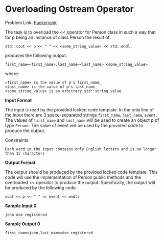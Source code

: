 # Overloading Ostream Operator
Problem Link: [hackerrank](https://www.hackerrank.com/challenges/overloading-ostream-operator/problem)

The task is to overload the << operator for Person class in such a way that for p being an instance of class Person the result of:
```
std::cout << p << " " << <some_string_value> << std::endl;
```

produces the following output:
```
first_name=<first_name>,last_name=<last_name> <some_string_value>
```

where:

    <first_name> is the value of p's first_name_
    <last_name> is the value of p's last_name_
    <some_string_value> is an arbitrary std::string value

**Input Format**

The input is read by the provided locked code template. In the only line of the input there are 3 space-separated strings `first_name`, `last_name`, `event`. The values of `first_name` and `last_name` will be used to create an object p of type `Person`. The value of event will be used by the provided code to produce the output.

Constraints

    Each word in the input contains only English letters and is no longer than 15 characters

**Output Format**

The output should be produced by the provided locked code template. This code will use the implementation of Person public methods and the overloaded << operator to produce the output. Specifically, the output wiil be produced by the following code:

```
cout << p << " " << event << endl;
```

**Sample Input 0**

```
john doe registered
```

**Sample Output 0**

```
first_name=john,last_name=doe registered
```

